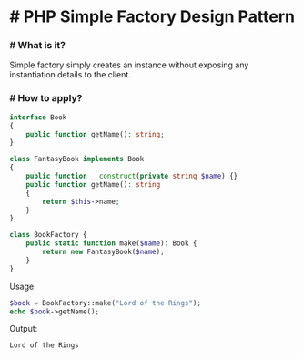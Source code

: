 # # PHP Simple Factory Design Pattern
### # What is it?
Simple factory simply creates an instance without exposing any instantiation details to the client.

### # How to apply?

```php
interface Book
{
    public function getName(): string;
}
```

```php
class FantasyBook implements Book
{
    public function __construct(private string $name) {}
    public function getName(): string
    {
        return $this->name;
    }
}
```

```php
class BookFactory {
    public static function make($name): Book {
        return new FantasyBook($name);
    }
}
```
Usage:
```php
$book = BookFactory::make("Lord of the Rings");
echo $book->getName();
```
Output:
```txt
Lord of the Rings
```
